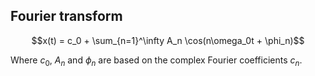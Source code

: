 ## Fourier transform
$$x(t) = c_0 + \sum_{n=1}^\infty A_n \cos(n\omega_0t + \phi_n)$$

Where $c_0$, $A_n$ and $\phi_n$ are based on the complex Fourier coefficients $c_n$.
